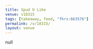 ```yaml
---
title: Spud U Like
venue: v18315
tags: [takeaway, food, "fhrs:663576"]
permalink: /v/18315/
layout: venue
---
```

null
